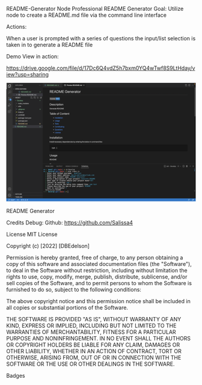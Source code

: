 README-Generator
Node Professional README Generator
Goal: Utilize node to create a README.md file via the command line interface

Actions:

When a user is prompted with a series of questions the input/list selection is taken in to generate a README file

Demo
View in action:

https://drive.google.com/file/d/17Dc6Q4vdZ5h7bxm0YQ4wTwf8S9LtHday/view?usp=sharing

![ScreenShot.png!](./Develop/images%20/README.png)

README Generator 

Credits
Debug:  Github: https://github.com/Salissa4  


License
MIT License

Copyright (c) [2022] [DBEdelson]

Permission is hereby granted, free of charge, to any person obtaining a copy of this software and associated documentation files (the "Software"), to deal in the Software without restriction, including without limitation the rights to use, copy, modify, merge, publish, distribute, sublicense, and/or sell copies of the Software, and to permit persons to whom the Software is furnished to do so, subject to the following conditions:

The above copyright notice and this permission notice shall be included in all copies or substantial portions of the Software.

THE SOFTWARE IS PROVIDED "AS IS", WITHOUT WARRANTY OF ANY KIND, EXPRESS OR IMPLIED, INCLUDING BUT NOT LIMITED TO THE WARRANTIES OF MERCHANTABILITY, FITNESS FOR A PARTICULAR PURPOSE AND NONINFRINGEMENT. IN NO EVENT SHALL THE AUTHORS OR COPYRIGHT HOLDERS BE LIABLE FOR ANY CLAIM, DAMAGES OR OTHER LIABILITY, WHETHER IN AN ACTION OF CONTRACT, TORT OR OTHERWISE, ARISING FROM, OUT OF OR IN CONNECTION WITH THE SOFTWARE OR THE USE OR OTHER DEALINGS IN THE SOFTWARE.

Badges